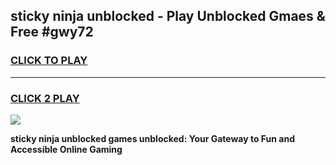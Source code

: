 
## sticky ninja unblocked - Play Unblocked Gmaes & Free #gwy72
<h3>
<a href="https://news.freeplayer.one?title=sticky_ninja_unblocked&ref=03M">CLICK TO PLAY</a></h3>
<hr>

<h3>
<a href="https://news.freeplayer.one?title=sticky_ninja_unblocked&ref=03M">CLICK 2 PLAY</a>
  
</h3>

<a href="https://news.freeplayer.one?title=sticky_ninja_unblocked&ref=03M"><img src="https://clearcache.store/games.png"></a>


**sticky ninja unblocked games unblocked: Your Gateway to Fun and Accessible Online Gaming**
